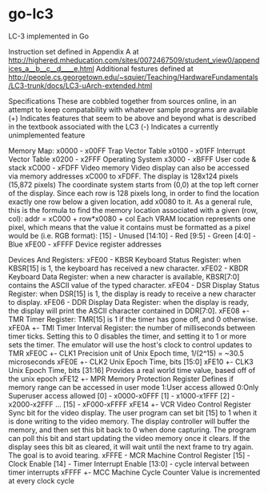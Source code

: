 # go-lc3

LC-3 implemented in Go

Instruction set defined in Appendix A at http://highered.mheducation.com/sites/0072467509/student_view0/appendices_a__b__c__d____e.html
Additional festures defined at http://people.cs.georgetown.edu/~squier/Teaching/HardwareFundamentals/LC3-trunk/docs/LC3-uArch-extended.html

Specifications
These are cobbled together from sources online, in an attempt to keep compatability with whatever sample programs are available
(+) Indicates features that seem to be above and beyond what is described in the textbook associated with the LC3
(-) Indicates a currently unimplemented feature

Memory Map:
x0000 - x00FF  Trap Vector Table
x0100 - x01FF  Interrupt Vector Table
x0200 - x2FFF  Operating System
x3000 - xBFFF  User code & stack
xC000 - xFDFF  Video memory
               Video display can also be accessed via memory addresses xC000 to xFDFF. 
               The display is 128x124 pixels (15,872 pixels)
               The coordinate system starts from (0,0) at the top left corner of the display.
               Since each row is 128 pixels long, in order to find the location exactly one row 
               below a given location, add x0080 to it. 
               As a general rule, this is the formula to find the memory location associated with a given (row, col):
               addr = xC000 + row\*x0080 + col
               Each VRAM location represents one pixel, which means that the value it contains must be 
               formatted as a pixel would be (i.e. RGB format):
               [15]    - Unused
               [14:10] - Red
               [9:5]   - Green
               [4:0]   - Blue
xFE00 - xFFFF  Device register addresses


Devices And Registers:
xFE00  - KBSR  Keyboard Status Register: when KBSR[15] is 1, the keyboard has received a new character.
xFE02  - KBDR  Keyboard Data Register: when a new character is available, KBSR[7:0] contains the ASCII value of the typed character.
xFE04  - DSR   Display Status Register: when DSR[15] is 1, the display is ready to receive a new character to display.
xFE06  - DDR   Display Data Register: when the display is ready, the display will print the ASCII character contained in DDR[7:0].
xFE08 +- TMR   Timer Register: TMR[15] is 1 if the timer has gone off, and 0 otherwise.
xFE0A +- TMI   Timer Interval Register: the number of milliseconds between timer ticks. 
               Setting this to 0 disables the timer, and setting it to 1 or more sets the timer.
               The emulator will use the host's clock to control updates to TMR
xFE0C +- CLK1  Precision unit of Unix Epoch time, 1/(2^15) = ~30.5 microseconds
xFE0E +- CLK2  Unix Epoch Time, bits [15:0]
xFE10 +- CLK3  Unix Epoch Time, bits [31:16]
               Provides a real world time value, based off of the unix epoch
xFE12 +- MPR   Memory Protection Register
               Defines if memory range can be accessed in user mode
               1:User access allowed 0:Only Superuser access allowed
               [0]  - x0000-x0FFF
               [1]  - x1000-x1FFF
               [2]  - x2000-x2FFF
               ...
               [15] - xF000-xFFFF
xFE14 +- VCR   Video Control Register
               Sync bit for the video display.  The user program can set bit [15] to 1 when it is done writing to 
               the video memory.  The display controller will buffer the memory, and then set this bit back to 0 when done capturing.
               The program can poll this bit and start updating the video memory once it clears.
               If the display sees this bit as cleared, it will wait until the next frame to try again.
               The goal is to avoid tearing.
xFFFE  - MCR   Machine Control Register
               [15] - Clock Enable
               [14] - Timer Interrupt Enable
               [13:0] - cycle interval between timer interrupts
xFFFF +- MCC   Machine Cycle Counter
               Value is incremented at every clock cycle
